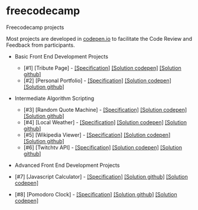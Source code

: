 # freecodecamp
Freecodecamp projects

Most projects are developed in [codepen.io](http://codepen.io/airtonbjunior/) to facilitate the Code Review and Feedback from participants.

* Basic Front End Development Projects

  * [#1] [Tribute Page] - [[Specification]](https://www.freecodecamp.com/challenges/build-a-tribute-page) [[Solution codepen]](http://codepen.io/airtonbjunior/full/NAQPJZ/) [[Solution github]](https://airtonbjunior.github.io/freecodecamp/projects/frontEnd/basic/tributePage/)
  * [#2] [Personal Portfolio] - [[Specification]](https://www.freecodecamp.com/challenges/build-a-personal-portfolio-webpage) [[Solution codepen]](http://codepen.io/airtonbjunior/full/pbrgAq/) [[Solution github]](https://airtonbjunior.github.io/freecodecamp/projects/frontEnd/basic/portfolio/)
* Intermediate Algorithm Scripting
  * [#3] [Random Quote Machine] - [[Specification]](https://www.freecodecamp.com/challenges/build-a-random-quote-machine) [[Solution codepen]](http://codepen.io/airtonbjunior/full/jrEjPR/) [[Solution github]](https://airtonbjunior.github.io/freecodecamp/projects/frontEnd/intermediate/quoteMachine/)
  * [#4] [Local Weather] - [[Specification]](https://www.freecodecamp.com/challenges/show-the-local-weather) [[Solution codepen]](http://codepen.io/airtonbjunior/full/yaYkZo/) [[Solution github]](https://airtonbjunior.github.io/freecodecamp/projects/frontEnd/intermediate/localWeather/)
  * [#5] [Wikipedia Viewer] - [[Specification]](https://www.freecodecamp.com/challenges/build-a-wikipedia-viewer) [[Solution codepen]](http://codepen.io/airtonbjunior/full/QKyBXY/) [[Solution github]](https://airtonbjunior.github.io/freecodecamp/projects/frontEnd/intermediate/wikipediaViewer/)
  * [#6] [Twitchtv API] - [[Specification]](https://www.freecodecamp.com/challenges/use-the-twitchtv-json-api) [[Solution codepen]](http://codepen.io/airtonbjunior/full/YGqVqR/) [[Solution github]](https://airtonbjunior.github.io/freecodecamp/projects/frontEnd/intermediate/twitchApi/)

* Advanced Front End Development Projects
 * [#7] [Javascript Calculator] - [[Specification]](https://www.freecodecamp.com/challenges/build-a-javascript-calculator)  [[Solution github]](https://airtonbjunior.github.io/freecodecamp/projects/frontEnd/advanced/javascriptCalculator/) [[Solution codepen]](http://codepen.io/airtonbjunior/full/mOrVQg/)
 * [#8] [Pomodoro Clock] - [[Specification]](https://www.freecodecamp.com/challenges/build-a-pomodoro-clock)  [[Solution github]](https://airtonbjunior.github.io/freecodecamp/projects/frontEnd/advanced/pomodoroClock/) [[Solution codepen]](http://codepen.io/airtonbjunior/full/pNOOQL/)
